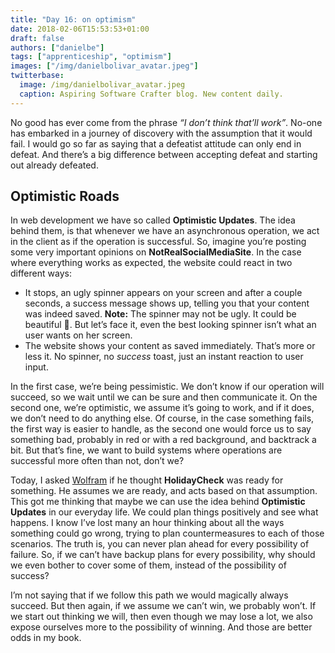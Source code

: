 ```yaml
---
title: "Day 16: on optimism"
date: 2018-02-06T15:53:53+01:00
draft: false
authors: ["danielbe"]
tags: ["apprenticeship", "optimism"]
images: ["/img/danielbolivar_avatar.jpeg"]
twitterbase: 
  image: /img/danielbolivar_avatar.jpeg
  caption: Aspiring Software Crafter blog. New content daily.
---
```


No good has ever come from the phrase _“I don’t think that’ll work”_. No-one has embarked in a journey of discovery with the assumption that it would fail. I would go so far as saying that a defeatist attitude can only end in defeat. And there’s a big difference between accepting defeat and starting out already defeated.

## Optimistic Roads
In web development we have so called **Optimistic Updates**. The idea behind them, is that whenever we have an asynchronous operation, we act in the client as if the operation is successful. So, imagine you’re posting some very important opinions on **NotRealSocialMediaSite**. In the case where everything works as expected, the website could react in two different ways: 

- It stops, an ugly spinner appears on your screen and after a couple seconds, a success message shows up, telling you that your content was indeed saved. **Note:** The spinner may not be ugly. It could be beautiful 🦄. But let’s face it, even the best looking spinner isn’t what an user wants on her screen. 
- The website shows your content as saved immediately. That’s more or less it. No spinner, no _success_ toast, just an instant reaction to user input.

In the first case, we’re being pessimistic. We don’t know if our operation will succeed, so we wait until we can be sure and then communicate it. On the second one, we’re optimistic, we assume it’s going to work, and if it does, we don’t need to do anything else. Of course, in the case something fails, the first way is easier to handle, as the second one would force us to say something bad, probably in red or with a red background, and backtrack a bit. But that’s fine, we want to build systems where operations are successful more often than not, don’t we?

Today, I asked [Wolfram](https://twitter.com/wolframkriesing) if he thought **HolidayCheck** was ready for something. He assumes we are ready, and acts based on that assumption. This got me thinking that maybe we can use the idea behind **Optimistic Updates** in our everyday life. We could plan things positively and see what happens. I know I’ve lost many an hour thinking about all the ways something could go wrong, trying to plan countermeasures to each of those scenarios. The truth is, you can never plan ahead for every possibility of failure. So, if we can’t have backup plans for every possibility, why should we even bother to cover some of them, instead of the possibility of success?

I’m not saying that if we follow this path we would magically always succeed. But then again, if we assume we can’t win, we probably won’t. If we start out thinking we will, then even though we may lose a lot, we also expose ourselves more to the possibility of winning. And those are better odds in my book. 